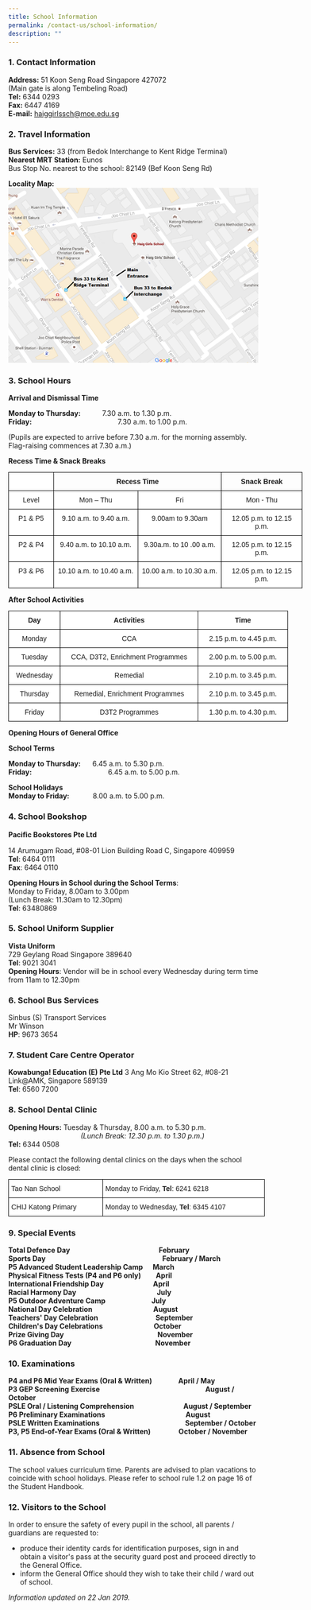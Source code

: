 ```yaml
---
title: School Information
permalink: /contact-us/school-information/
description: ""
---
```

### 1\. Contact Information  

**Address:** 51 Koon Seng Road Singapore 427072     
(Main gate is along Tembeling Road)    
**Tel:** 6344 0293   
**Fax:** 6447 4169    
**E-mail:** [haiggirlssch@moe.edu.sg](mailto:haiggirlssch@moe.edu.sg) 

   

### 2\. Travel Information
 

**Bus Services:** 33 (from Bedok Interchange to Kent Ridge Terminal)   
**Nearest MRT Station:** Eunos    
Bus Stop No. nearest to the school: 82149 (Bef Koon Seng Rd)

**Locality Map:**
![](/images/localitymap.png)

### 3\. School Hours

  

**Arrival and Dismissal Time**     

**Monday to Thursday:**           7.30 a.m. to 1.30 p.m.    
**Friday:**                                            7.30 a.m. to 1.00 p.m.

(Pupils are expected to arrive before 7.30 a.m. for the morning assembly. Flag-raising commences at 7.30 a.m.)

  

**Recess Time & Snack Breaks**

<style type="text/css">
.tg  {border-collapse:collapse;border-spacing:0;margin:0px auto;}
.tg td{border-color:black;border-style:solid;border-width:1px;font-family:Arial, sans-serif;font-size:14px;
  overflow:hidden;padding:10px 5px;word-break:normal;}
.tg th{border-color:black;border-style:solid;border-width:1px;font-family:Arial, sans-serif;font-size:14px;
  font-weight:normal;overflow:hidden;padding:10px 5px;word-break:normal;}
.tg .tg-2g1l{background-color:#FFF;font-weight:bold;text-align:center;vertical-align:middle}
.tg .tg-nrix{text-align:center;vertical-align:middle}
.tg .tg-f4yw{background-color:#FFF;text-align:center;vertical-align:middle}
.tg .tg-7yig{background-color:#FFF;text-align:center;vertical-align:top}
</style>
<table class="tg" style="undefined;table-layout: fixed; width: 593px">
<colgroup>
<col style="width: 91px">
<col style="width: 170px">
<col style="width: 169px">
<col style="width: 163px">
</colgroup>
<tbody>
  <tr>
    <td class="tg-2g1l"></td>
    <td class="tg-nrix" colspan="2"><span style="font-weight:700;font-style:normal">Recess Time</span></td>
    <td class="tg-nrix"><span style="font-weight:700;font-style:normal">Snack Break</span></td>
  </tr>
  <tr>
    <td class="tg-f4yw">Level</td>
    <td class="tg-f4yw">Mon – Thu</td>
    <td class="tg-f4yw">Fri</td>
    <td class="tg-f4yw">Mon - Thu</td>
  </tr>
  <tr>
    <td class="tg-7yig">P1 &amp; P5</td>
    <td class="tg-7yig">9.10 a.m. to 9.40 a.m.</td>
    <td class="tg-7yig">9.00am to 9.30am</td>
    <td class="tg-f4yw">12.05 p.m. to 12.15 p.m.</td>
  </tr>
  <tr>
    <td class="tg-7yig">P2 &amp; P4</td>
    <td class="tg-7yig">9.40 a.m. to 10.10 a.m.</td>
    <td class="tg-7yig">9.30a.m. to 10 .00 a.m.</td>
    <td class="tg-7yig">12.05 p.m. to 12.15 p.m.</td>
  </tr>
  <tr>
    <td class="tg-7yig">P3 &amp; P6</td>
    <td class="tg-7yig">10.10 a.m. to 10.40 a.m.</td>
    <td class="tg-7yig">10.00 a.m. to 10.30 a.m.</td>
    <td class="tg-7yig">12.05 p.m. to 12.15 p.m.</td>
  </tr>
</tbody>
</table>

**After School Activities**
<style type="text/css">
.tg  {border-collapse:collapse;border-spacing:0;margin:0px auto;}
.tg td{border-color:black;border-style:solid;border-width:1px;font-family:Arial, sans-serif;font-size:14px;
  overflow:hidden;padding:10px 5px;word-break:normal;}
.tg th{border-color:black;border-style:solid;border-width:1px;font-family:Arial, sans-serif;font-size:14px;
  font-weight:normal;overflow:hidden;padding:10px 5px;word-break:normal;}
.tg .tg-9hzb{background-color:#FFF;font-weight:bold;text-align:center;vertical-align:top}
.tg .tg-7yig{background-color:#FFF;text-align:center;vertical-align:top}
</style>
<table class="tg" style="undefined;table-layout: fixed; width: 564px">
<colgroup>
<col style="width: 104px">
<col style="width: 279px">
<col style="width: 181px">
</colgroup>
<tbody>
  <tr>
    <td class="tg-9hzb">Day</td>
    <td class="tg-9hzb">Activities</td>
    <td class="tg-9hzb">Time</td>
  </tr>
  <tr>
    <td class="tg-7yig">Monday</td>
    <td class="tg-7yig">CCA</td>
    <td class="tg-7yig">2.15 p.m. to 4.45 p.m.</td>
  </tr>
  <tr>
    <td class="tg-7yig">Tuesday</td>
    <td class="tg-7yig">CCA, D3T2, Enrichment Programmes</td>
    <td class="tg-7yig">2.00 p.m. to 5.00 p.m.</td>
  </tr>
  <tr>
    <td class="tg-7yig">Wednesday</td>
    <td class="tg-7yig">Remedial</td>
    <td class="tg-7yig">2.10 p.m. to 3.45 p.m.</td>
  </tr>
  <tr>
    <td class="tg-7yig">Thursday</td>
    <td class="tg-7yig">Remedial, Enrichment Programmes</td>
    <td class="tg-7yig">2.10 p.m. to 3.45 p.m.</td>
  </tr>
  <tr>
    <td class="tg-7yig">Friday</td>
    <td class="tg-7yig">D3T2 Programmes</td>
    <td class="tg-7yig">1.30 p.m. to 4.30 p.m.</td>
  </tr>
</tbody>
</table>


 

**Opening Hours of General Office**

**School Terms**

**Monday to Thursday:**      6.45 a.m. to 5.30 p.m.    
**Friday:**                                       6.45 a.m. to 5.00 p.m.

 
**School Holidays**    
**Monday to Friday:**            8.00 a.m. to 5.00 p.m.

  

  

### 4\. School Bookshop  

**Paciﬁc Bookstores Pte Ltd**

14 Arumugam Road, #08-01 Lion Building Road C, Singapore 409959
**Tel**: 6464 0111   
**Fax**: 6464 0110

**Opening Hours in School during the School Terms**:  
Monday to Friday, 8.00am to 3.00pm    
(Lunch Break: 11.30am to 12.30pm)    
**Tel**: 63480869 

### 5\. School Uniform Supplier

**Vista Uniform**    
729 Geylang Road Singapore 389640     
**Tel**: 9021 3041     
**Opening Hours**: Vendor will be in school every Wednesday during term time from 11am to 12.30pm

  

### 6\. School Bus Services

Sinbus (S) Transport Services   
Mr Winson      
**HP**: 9673 3654

  

### 7\. Student Care Centre Operator

**Kowabunga! Education (E) Pte Ltd**
3 Ang Mo Kio Street 62, #08-21 Link@AMK, Singapore 589139   
**Tel**: 6560 7200

  

### 8\. School Dental Clinic

  

**Opening Hours:** Tuesday & Thursday, 8.00 a.m. to 5.30 p.m.    
                                     _(Lunch Break: 12.30 p.m. to 1.30 p.m.)_   
**Tel:** 6344 0508

Please contact the following dental clinics on the days when the school dental clinic is closed:

<style type="text/css">
.tg  {border-collapse:collapse;border-spacing:0;margin:0px auto;}
.tg td{border-color:black;border-style:solid;border-width:1px;font-family:Arial, sans-serif;font-size:14px;
  overflow:hidden;padding:10px 5px;word-break:normal;}
.tg th{border-color:black;border-style:solid;border-width:1px;font-family:Arial, sans-serif;font-size:14px;
  font-weight:normal;overflow:hidden;padding:10px 5px;word-break:normal;}
.tg .tg-ktyi{background-color:#FFF;text-align:left;vertical-align:top}
</style>
<table class="tg" style="undefined;table-layout: fixed; width: 517px">
<colgroup>
<col style="width: 190px">
<col style="width: 327px">
</colgroup>
<tbody>
  <tr>
    <td class="tg-ktyi">Tao Nan School</td>
    <td class="tg-ktyi">Monday to Friday, <span style="font-weight:bold">Tel</span>: 6241 6218</td>
  </tr>
  <tr>
    <td class="tg-ktyi">CHIJ Katong Primary</td>
    <td class="tg-ktyi">Monday to Wednesday, <span style="font-weight:bold">Tel</span>: 6345 4107</td>
  </tr>
</tbody>
</table>


### 9\. Special Events

  

**Total Defence Day                                                      February**      
**Sports Day                                                                       February / March**    
**P5 Advanced Student Leadership Camp      March**   
**Physical Fitness Tests (P4 and P6 only)         April**    
**International Friendship Day                              April**     
**Racial Harmony Day                                                 July**   
**P5 Outdoor Adventure Camp                            July**     
**National Day Celebration                                     August**     
**Teachers' Day Celebration                                   September**      
**Children's Day Celebrations                               October**  
**Prize Giving Day                                                         November**   
**P6 Graduation Day                                                   November**
   

### 10\. Examinations

  

**P4 and P6 Mid Year Exams (Oral & Written)                April / May**  
**P3 GEP Screening** **Exercise**                                                      **August / October**   
**PSLE Oral / Listening Comprehension                              August / September**   
**P6 Preliminary Examinations                                                 August**   
**PSLE Written Examinations                                                    September / October**   
**P3, P5 End-of-Year Exams (Oral & Written)                 October / November**

  

### 11\. Absence from School

  

The school values curriculum time. Parents are advised to plan vacations to coincide with school holidays. Please refer to school rule 1.2 on page 16 of the Student Handbook.


### 12\. Visitors to the School

  

In order to ensure the safety of every pupil in the school, all parents / guardians are requested to:

*   produce their identity cards for identification purposes, sign in and obtain a visitor's pass at the security guard post and proceed directly to the General Office.
*   inform the General Office should they wish to take their child / ward out of school.

 _Information updated on 22 Jan 2019._
